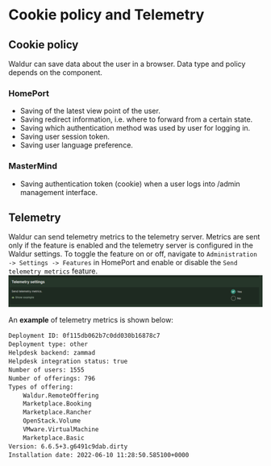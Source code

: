 # Cookie policy and Telemetry

## Cookie policy

Waldur can save data about the user in a browser. Data type and policy depends on the component.

### HomePort

- Saving of the latest view point of the user.
- Saving redirect information, i.e. where to forward from a certain state.
- Saving which authentication method was used by user for logging in.
- Saving user session token.
- Saving user language preference.

### MasterMind

- Saving authentication token (cookie) when a user logs into /admin management interface.

## Telemetry

Waldur can send telemetry metrics to the telemetry server. Metrics are sent only if the feature is enabled and the telemetry server is configured in the Waldur settings.
To toggle the feature on or off, navigate to `Administration -> Settings -> Features` in HomePort and enable or disable the `Send telemetry metrics` feature.
![](img/telemetry-feature.png)

An **example** of telemetry metrics is shown below:

```bash
Deployment ID: 0f115db062b7c0dd030b16878c7
Deployment type: other
Helpdesk backend: zammad
Helpdesk integration status: true
Number of users: 1555
Number of offerings: 796
Types of offering:
    Waldur.RemoteOffering
    Marketplace.Booking
    Marketplace.Rancher
    OpenStack.Volume
    VMware.VirtualMachine
    Marketplace.Basic
Version: 6.6.5+3.g6491c9dab.dirty
Installation date: 2022-06-10 11:28:50.585100+0000
```
